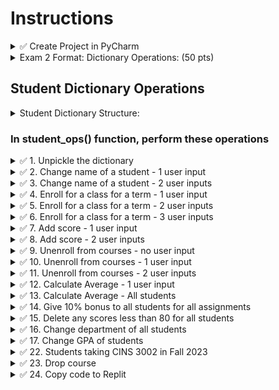 # Instructions

<details>
  <summary>
    ✅ Create Project in PyCharm
  </summary>

  - Create a project in PyCharm (do not create any sub folders)
  - Create main.py, part1.py
  - Download students.pkl https://github.com/suchialex/CINS3002-CW09/blob/main/students.pkl
</details>

<details>
  <summary>
    Exam 2 Format: Dictionary Operations: (50 pts)
  </summary>

  - You will be given **ONE** complex dictionary similar to the examples given below
  - You will be asked to perform 10 operations
  - All dictionary operations will be performed in a function `student_ops()`  inside part1.py
  - This function will be called in main.py inside main() function
</details>

## Student Dictionary Operations

<details>
  <summary>
    Student Dictionary Structure:  
  </summary>

  - It is a complex dictionary with integral keys
  - (integer) -> (dictionary)
    - "name" -> (string)
    - "major" -> (string)
    - "gpa" -> (float)
    - "scores" -> (list of numbers)
    - "courses" -> (dictionary)
      - "fall2023" -> (set of strings)
      - "spring2024" -> (set of strings)
</details>

### In student_ops() function, perform these operations


<details>
  <summary>
    ✅ 1. Unpickle the dictionary
  </summary>
  
  - Unpickle the dictionary stored in students.pkl
  - 🚩 In the exam,
    - this will be the most important operation - without mastering this, you cannot proceed further
    - you may use suchi_print to print the dictionary structure and view the datatypes
</details>

<details>
  <summary>
    ✅ 2. Change name of a student - 1 user input
  </summary>

  - Get user input for CWID
  - Convert CWID to integer (use exception handling or test input using `isdigit()`)
  - If that CWID exists in the dictionary, change (or add) the name `Steven Franklin`
  - If CWID doesn't exist, then print `Student Not Found`
</details>


<details>
  <summary>
    ✅ 3. Change name of a student - 2 user inputs
  </summary>

  - Get user input for CWID
  - Convert CWID to integer (use exception handling or test input using `isdigit()`)
  - If that CWID exists in the dictionary, ask user to input a student name
  - Make sure this name doesn't have any numeric characters (spaces are allowed and special characters are allowed)
  - User must be prompted for valid name until he enters one
  - Name must have first letter of each word in uppercase
  - Change the student with that user entered CWID, to the vaidated user entered name
  - If CWID doesn't exist, then print `Student Not Found`
</details>


<details>
  <summary>
    ✅ 4. Enroll for a class for a term - 1 user input
  </summary>

  - Get user input for CWID
  - If that CWID exists in the dictionary, register that student for ENGL 1001 for spring2024
  - If CWID doesn't exist, then print `Student Not Found`
</details>


<details>
  <summary>
    ✅ 5. Enroll for a class for a term - 2 user inputs
  </summary>

  - Get user input for CWID
  - If that CWID exists in the dictionary (remember to convert it to integer using exception handling),
    - Get user input for a term
    - Register that student for ENGL 1001 for that term
  - If CWID doesn't exist, then print `Student Not Found`
</details>


<details>
  <summary>
    ✅ 6. Enroll for a class for a term - 3 user inputs
  </summary>

  - Get user input for CWID
  - If that CWID exists in the dictionary,
    - Get user input for a term
    - Get user input for course
    - Register that student for the course entered for the term entered by user
  - If CWID doesn't exist, then print `Student Not Found`
</details>


<details>
  <summary>
    ✅ 7. Add score - 1 user input
  </summary>
  
  - Get user input for CWID
  - If that CWID exists in the dictionary, add a score of 72 at the beginning of the list
  - If CWID doesn't exist, then print `Student Not Found`
</details>


<details>
  <summary>
    ✅ 8. Add score - 2 user inputs
  </summary>
  
  - Get user input for CWID
  - If that CWID exists in the dictionary,
    - Get user input for score and add the user entered score at the beginning of the list (remember, scores are all integers, so you must convert without raising an exception, using isdigit() before conversion will avoid exceptions)
  - If CWID doesn't exist, then print `Student Not Found`
</details>


<details>
  <summary>
    ✅ 9. Unenroll from courses - no user input
  </summary>
  
  - Unenroll cwid 10010100 from all courses in spring2024
</details>


<details>
  <summary>
    ✅ 10. Unenroll from courses - 1 user input
  </summary>

  - Get user input for CWID
  - If that CWID exists in the dictionary, unenroll from all courses in spring2024 (without raising exception)
  - If not, print `Student Not Found`
</details>


<details>
  <summary>
    ✅ 11. Unenroll from courses - 2 user inputs
  </summary>

  - Get user input for CWID
  - If that CWID exists in the dictionary
    - Get user input for term
    - Unenroll from student with user entered CWID from all courses in that term (without raising exception)
  - If not, print `Student Not Found`
</details>


<details>
  <summary>
    ✅ 12. Calculate Average - 1 user input
  </summary>

  - Get user input for CWID
  - If that CWID exists in the dictionary
  - Calculate and print to two decimal point precision, the average score of that student (must check if scores key is present)
</details>


<details>
  <summary>
    ✅ 13. Calculate Average - All students
  </summary>

  - For all students, print CWID and the average score rounded to two decimals, if scores are not present, print N/A
</details>


<details>
  <summary>
    ✅ 14. Give 10% bonus to all students for all assignments
  </summary>

  - For all students that have scores, increase each score by 10%
  - For students that have no scores, give a score of 100 (one element in a list)
  - For example, if a student has scores [50, 60, 70] their final scores should be [55, 66, 77]
</details>


<details>
  <summary>
    ✅ 15. Delete any scores less than 80 for all students
  </summary>

  💡Hint:  
  - Use for loop to go over the dictionary
  - For students that have scores, use list comprehension to create a new list of scores excluding anything less than 70
  - Assign that list back to the dictionary key 'scores'
</details>


<details>
  <summary>
    ✅ 16. Change department of all students
  </summary>
  
  - Change major values for all the students to uppercase
</details>


<details>
  <summary>
    ✅ 17. Change GPA of students
  </summary>
  
  - Add .05 to all the students' GPA
  - For example Henry's new GPA will be 3.80, James' should be 0.05, Mary's will be 3.91
</details>


<details>
  <summary>
    ✅ 22. Students taking CINS 3002 in Fall 2023
  </summary>
  
  - Display all the students' CWIDs and names (in a tabular format) who are taking cins 3002 in fall 2023
  - Do a case-insensitive search for term and course name
</details>


<details>
  <summary>
    ✅ 23. Drop course
  </summary>
  
  - Get user input for a course
  - If any student is taking that course in fall 2023, drop that course for that student
</details>

<details>
  <summary>
    ✅ 24. Copy code to Replit
  </summary>

  - Create a new App on replit, name it Exam2Prep
  - Copy code from main.py and part1.py
</details>
